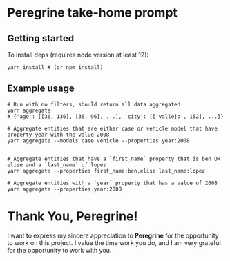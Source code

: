 # Peregrine take-home prompt

## Getting started

To install deps (requires node version at least 12):

```
yarn install # (or npm install)
```

## Example usage

```
# Run with no filters, should return all data aggregated
yarn aggregate
# {'age': [[36, 136], [35, 96], ...], 'city': [['vallejo', 152], ...]}

# Aggregate entities that are either case or vehicle model that have property year with the value 2008
yarn aggregate --models case vehicle --properties year:2008


# Aggregate entities that have a `first_name` property that is ben OR elise and a `last_name` of lopez
yarn aggregate --properties first_name:ben,elise last_name:lopez

# Aggregate entities with a `year` property that has a value of 2008
yarn aggregate --properties year:2008
```

# Thank You, Peregrine!

I want to express my sincere appreciation to **Peregrine** for the opportunity to work on this project.
I value the time work you do, and I am very grateful for the opportunity to work with you.
